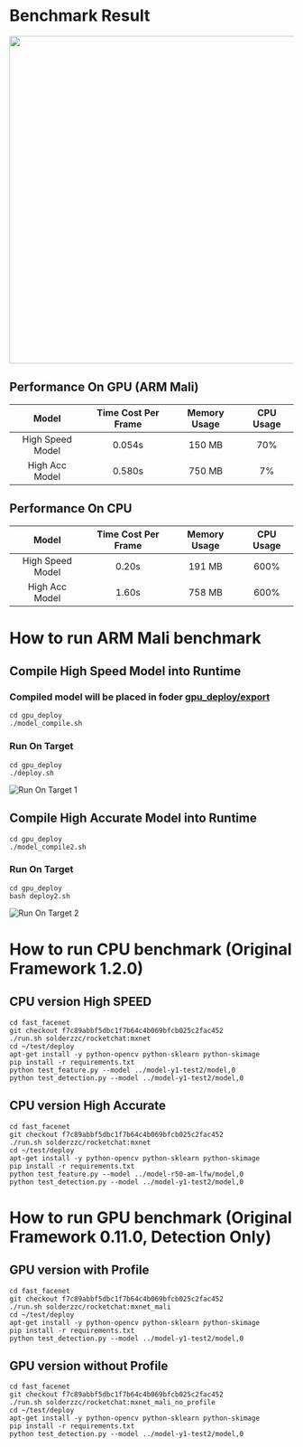 # Benchmark Result

<img src="https://user-images.githubusercontent.com/3085564/41512405-b5d1c024-723c-11e8-9ae1-cbfb7605d760.png" width="580">

## Performance On GPU (ARM Mali)

| Model        | Time Cost Per Frame | Memory Usage | CPU Usage |
|:-----------:|:-------------------:| :-----------:|:---------:|
| High Speed Model | 0.054s | 150 MB | 70% |
| High Acc Model | 0.580s | 750 MB | 7% |

## Performance On CPU
| Model        | Time Cost Per Frame | Memory Usage | CPU Usage |
|:-----------:|:-------------------:| :-----------:|:---------:|
| High Speed Model | 0.20s | 191 MB | 600% |
| High Acc Model | 1.60s | 758 MB | 600% |

# How to run ARM Mali benchmark
## Compile High Speed Model into Runtime
### Compiled model will be placed in foder [gpu_deploy/export](gpu_deploy/export)
```
cd gpu_deploy
./model_compile.sh
```
### Run On Target
```
cd gpu_deploy
./deploy.sh
```
![Run On Target 1](https://user-images.githubusercontent.com/3085564/41492229-975363f4-70b2-11e8-89fa-1c57362ce378.png)
## Compile High Accurate Model into Runtime
```
cd gpu_deploy
./model_compile2.sh
```
### Run On Target
```
cd gpu_deploy
bash deploy2.sh
```
![Run On Target 2](https://user-images.githubusercontent.com/3085564/41492257-c2b19f52-70b2-11e8-89ec-818b45ed9185.png)

# How to run CPU benchmark (Original Framework 1.2.0)
## CPU version High SPEED
```
cd fast_facenet
git checkout f7c89abbf5dbc1f7b64c4b069bfcb025c2fac452
./run.sh solderzzc/rocketchat:mxnet
cd ~/test/deploy
apt-get install -y python-opencv python-sklearn python-skimage
pip install -r requirements.txt
python test_feature.py --model ../model-y1-test2/model,0
python test_detection.py --model ../model-y1-test2/model,0
```

## CPU version High Accurate
```
cd fast_facenet
git checkout f7c89abbf5dbc1f7b64c4b069bfcb025c2fac452
./run.sh solderzzc/rocketchat:mxnet
cd ~/test/deploy
apt-get install -y python-opencv python-sklearn python-skimage
pip install -r requirements.txt
python test_feature.py --model ../model-r50-am-lfw/model,0
python test_detection.py --model ../model-y1-test2/model,0
```
# How to run GPU benchmark (Original Framework 0.11.0, Detection Only)
## GPU version with Profile
```
cd fast_facenet
git checkout f7c89abbf5dbc1f7b64c4b069bfcb025c2fac452
./run.sh solderzzc/rocketchat:mxnet_mali
cd ~/test/deploy
apt-get install -y python-opencv python-sklearn python-skimage
pip install -r requirements.txt
python test_detection.py --model ../model-y1-test2/model,0
```
## GPU version without Profile
```
cd fast_facenet
git checkout f7c89abbf5dbc1f7b64c4b069bfcb025c2fac452
./run.sh solderzzc/rocketchat:mxnet_mali_no_profile
cd ~/test/deploy
apt-get install -y python-opencv python-sklearn python-skimage
pip install -r requirements.txt
python test_detection.py --model ../model-y1-test2/model,0
```
